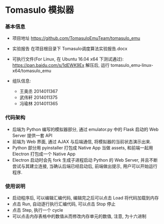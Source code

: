 # Tomasulo 模拟器

### 基本信息

- 项目地址 https://github.com/TomasuloEmuTeam/tomasulo_emu
- 实验报告 在项目根目录下 Tomasulo调度算法实验报告.docx
- 可执行文件(For Linux, 在 Ubuntu 16.04 x64 下测试通过): https://pan.baidu.com/s/1dEWK9Ex 解压后, 运行 tomasulo_emu-linux-x64/tomasulo_emu

- 组队信息:
    - 王奥丞 2014011367
    - 武伟轩 2014011375
    - 冯瑜林 2014011365

### 代码架构

- 后端为 Python 编写的模拟器部分, 通过 emulator.py 中的 Flask 启动的 Web Server 提供一套 API
- 前端为 Web 界面, 通过 AJAX 与后端通信, 将模拟器的当前状态演示出来.
- Python 部分用 pyinstaller 打包成 Native App 当做 assets, 和前端一起用 Electron 打包成一个 Native App
- Electron 启动时会先 fork 生成子进程启动 Python 的 Web Server, 并且不断尝试与其建立连接, 当确认后端已经启动后, 前端做出提示, 用户可以开始运行程序.

### 使用说明

- 启动程序后, 可以编辑汇编代码, 编辑完之后可以点击 Load 将代码加载到内存
- 点击 Run, 自动逐行执行汇编代码, 可以点击 Stop 停止
- 点击 Step, 执行一个 cycle
- 可以点击内存表格中的数值从而修改内存单元的数值, 注意, 为十六进制

